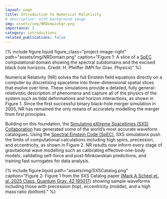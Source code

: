 ```yaml
---
layout: page
title: Introduction to Numerical Relativity
# description: with background image
img: assets/img/NRDomainSqr.png
importance: 1
category: introductions
related_publications: false
---
```


{% include figure.liquid
   figure_class="project-image-right"
   path="assets/img/NRDomain.png"
   caption="Figure 1: A slice of a  <a href='https://www.black-holes.org/for-researchers/spec'>SpEC</a> computational domain showing the spectral subdomains and the excised black hole horizons. Credit: H. Pfeiffer (MPI for Grav. Physics)"
%}

Numerical Relativity (NR) solves the full Einstein field equations directly on a computer by discretising spacetime into three-dimensional spatial slices that evolve over time. These simulations provide a detailed, fully general-relativistic description of phenomena and capture all of the physics of the system such as tidal deformations and horizon interactions, as shown in Figure 1. Since the first successful binary black-hole merger simulation in 2005, NR has remained the only means of accurately modelling the merger from first principles.

Building on this foundation, the <a href='https://www.black-holes.org/'>Simulating eXtreme Spacetimes (SXS) Collaboration</a> has generated some of the world’s most accurate waveform catalogues. Using the <a href='https://www.black-holes.org/for-researchers/spec'>Spectral Einstein Code (SpEC)</a>, SXS simulations push the limits of computational calculations including high spins, precession, and eccentricity, as shown in Figure 2. NR results now inform every stage of gravitational wave modelling such as calibrating effective-one-body models, validating self-force and post-Minkowskian predictions, and training fast surrogates for data analysis.

{% include figure.liquid
   path="assets/img/SXSCatalog.png"
   caption="Figure 2: Figure 1 from the SXS Catalog paper <a href='https://iopscience.iop.org/article/10.1088/1361-6382/adfd34'> (Mark A Scheel et. al. 2025 Class. Quantum Grav. 42 195017)</a> showing sample waveforms including those with precession (top), eccentricity (middle), and a high mass ratio (bottom)."
%}